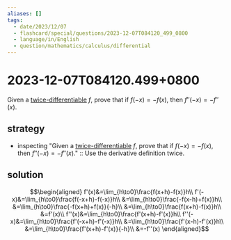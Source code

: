 ```yaml
---
aliases: []
tags:
  - date/2023/12/07
  - flashcard/special/questions/2023-12-07T084120_499_0800
  - language/in/English
  - question/mathematics/calculus/differential
---
```


# 2023-12-07T084120.499+0800

Given a [twice-differentiable](../../general/differentiable%20function.md) $f$, prove that if $f(-x)=-f(x)$, then $f''(-x)=-f''(x)$.

## strategy

- inspecting "Given a [twice-differentiable](../../general/differentiable%20function.md) $f$, prove that if $f(-x)=-f(x)$, then $f''(-x)=-f''(x)$." :: Use the derivative definition twice.

## solution

$$\begin{aligned}
f'(x)&=\lim_{h\to0}\frac{f(x+h)-f(x)}h\\
f'(-x)&=\lim_{h\to0}\frac{f(-x+h)-f(-x)}h\\
&=\lim_{h\to0}\frac{-f(x-h)+f(x)}h\\
&=\lim_{h\to0}\frac{-f(x+h)+f(x)}{-h}\\
&=\lim_{h\to0}\frac{f(x+h)-f(x)}h\\
&=f'(x)\\
f''(x)&=\lim_{h\to0}\frac{f'(x+h)-f'(x)}h\\
f''(-x)&=\lim_{h\to0}\frac{f'(-x+h)-f'(-x)}h\\
&=\lim_{h\to0}\frac{f'(x-h)-f'(x)}h\\
&=\lim_{h\to0}\frac{f'(x+h)-f'(x)}{-h}\\
&=-f''(x)
\end{aligned}$$

